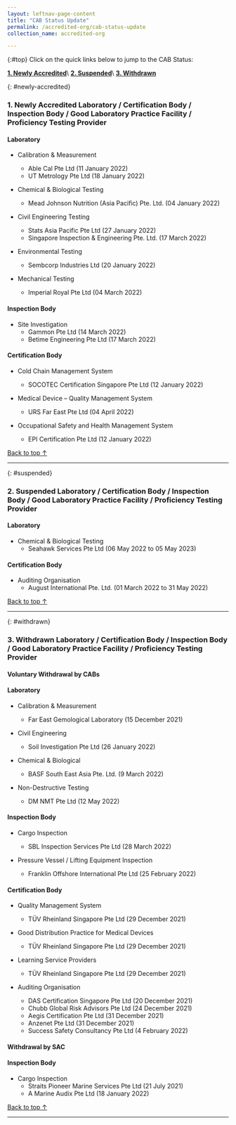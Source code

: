 ```yaml
---
layout: leftnav-page-content
title: "CAB Status Update"
permalink: /accredited-org/cab-status-update
collection_name: accredited-org

---
```


{:#top}
Click on the quick links below to jump to the CAB Status:

**[1. Newly Accredited](#newly-accredited)**\\
**[2. Suspended](#suspended)**\\
**[3. Withdrawn](#withdrawn)**


{: #newly-accredited}
### 1. Newly Accredited Laboratory / Certification Body / Inspection Body / Good Laboratory Practice Facility / Proficiency Testing Provider 
   

#### Laboratory

* Calibration & Measurement 
  * Able Cal Pte Ltd (11 January 2022)
  * UT Metrology Pte Ltd (18 January 2022)


* Chemical & Biological Testing 
  * Mead Johnson Nutrition (Asia Pacific) Pte. Ltd. (04 January 2022)


* Civil Engineering Testing
  * Stats Asia Pacific Pte Ltd (27 January 2022)
  * Singapore Inspection & Engineering Pte. Ltd. (17 March 2022)


* Environmental Testing
  * Sembcorp Industries Ltd (20 January 2022)
  

* Mechanical Testing
  * Imperial Royal  Pte Ltd (04 March 2022)
  


#### Inspection Body


* Site Investigation
  * Gammon Pte Ltd (14 March 2022)
  * Betime Engineering Pte Ltd (17 March 2022)


#### Certification Body

* Cold Chain Management System
  * SOCOTEC Certification Singapore Pte Ltd (12 January 2022)


* Medical Device – Quality Management System
  * URS Far East Pte Ltd (04 April 2022)


* Occupational Safety and Health Management System
  * EPI Certification Pte Ltd (12 January 2022)

     

[Back to top ↑](#top)

---

{: #suspended}
### 2. Suspended Laboratory /  Certification Body / Inspection Body / Good Laboratory Practice Facility / Proficiency Testing Provider


#### Laboratory

* Chemical & Biological Testing 
  * Seahawk Services Pte Ltd (06 May 2022 to 05 May 2023)


#### Certification Body

* Auditing Organisation
  * August International Pte. Ltd. (01 March 2022 to 31 May 2022)
 
 

[Back to top ↑](#top)

---

{: #withdrawn}
### 3. Withdrawn Laboratory / Certification Body / Inspection Body / Good Laboratory Practice Facility / Proficiency Testing Provider


#### **Voluntary Withdrawal by CABs**

#### Laboratory

* Calibration & Measurement
  * Far East Gemological Laboratory (15 December 2021)

* Civil Engineering
  * Soil Investigation Pte Ltd (26 January 2022)

* Chemical & Biological
  * BASF South East Asia Pte. Ltd. (9 March 2022)

* Non-Destructive Testing
  * DM NMT Pte Ltd (12 May 2022)

  

#### Inspection Body

* Cargo Inspection
  * SBL Inspection Services Pte Ltd  (28 March 2022)
 
* Pressure Vessel / Lifting Equipment Inspection
  * Franklin Offshore International Pte Ltd (25 February 2022)


#### Certification Body

* Quality Management System
  * TÜV Rheinland Singapore Pte Ltd  (29 December 2021)


* Good Distribution Practice for Medical Devices
  * TÜV Rheinland Singapore Pte Ltd  (29 December 2021)


* Learning Service Providers
  * TÜV Rheinland Singapore Pte Ltd  (29 December 2021)


* Auditing Organisation
  * DAS Certification Singapore Pte Ltd (20 December 2021)
  * Chubb Global Risk Advisors Pte Ltd (24 December 2021)
  * Aegis Certification Pte Ltd (31 December 2021)
  * Anzenet Pte Ltd (31 December 2021)
  * Success Safety Consultancy Pte Ltd (4 February 2022)

 

#### **Withdrawal by SAC**

#### Inspection Body

* Cargo Inspection
  * Straits Pioneer Marine Services Pte Ltd (21 July 2021)
  * A Marine Audix Pte Ltd (18 January 2022)

  

[Back to top ↑](#top)

---

